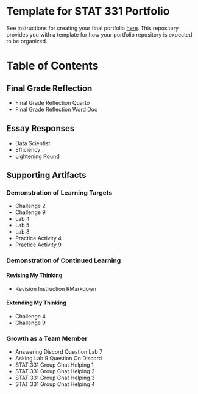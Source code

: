 # Template for STAT 331 Portfolio

See instructions for creating your final portfolio [here](https://docs.google.com/document/d/11iHZbvXWEjcpJpBQ_O5wpYlVkPfmcyQFgBFqKMlVjg4/edit?usp=sharing). This repository provides you with a template for how your portfolio repository is expected to be organized. 

# Table of Contents 

## Final Grade Reflection
- Final Grade Reflection Quarto
- Final Grade Reflection Word Doc

## Essay Responses
- Data Scientist
- Efficiency
- Lightening Round

## Supporting Artifacts 

### Demonstration of Learning Targets
- Challenge 2
- Challenge 9
- Lab 4
- Lab 5
- Lab 8
- Practice Activity 4
- Practice Activity 9

### Demonstration of Continued Learning

#### Revising My Thinking
- Revision Instruction RMarkdown

#### Extending My Thinking
- Challenge 4
- Challenge 9

### Growth as a Team Member
- Answering Discord Question Lab 7
- Asking Lab 9 Question On Discord
- STAT 331 Group Chat Helping 1
- STAT 331 Group Chat Helping 2
- STAT 331 Group Chat Helping 3
- STAT 331 Group Chat Helping 4



